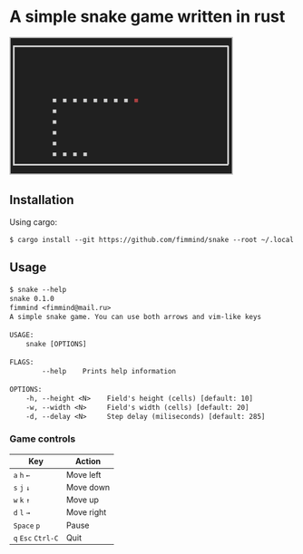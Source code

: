 # A simple snake game written in rust

![](./screenshots/snake.png)

## Installation
Using cargo:
```shell
$ cargo install --git https://github.com/fimmind/snake --root ~/.local
```

## Usage

```shell
$ snake --help
snake 0.1.0
fimmind <fimmind@mail.ru>
A simple snake game. You can use both arrows and vim-like keys

USAGE:
    snake [OPTIONS]

FLAGS:
        --help    Prints help information

OPTIONS:
    -h, --height <N>    Field's height (cells) [default: 10]
    -w, --width <N>     Field's width (cells) [default: 20]
    -d, --delay <N>     Step delay (miliseconds) [default: 285]
```

### Game controls
| Key                | Action     |
|--------------------|------------|
| `a` `h` `←`        | Move left  |
| `s` `j` `↓`        | Move down  |
| `w` `k` `↑`        | Move up    |
| `d` `l` `→`        | Move right |
| `Space` `p`        | Pause      |
| `q` `Esc` `Ctrl-C` | Quit       |
